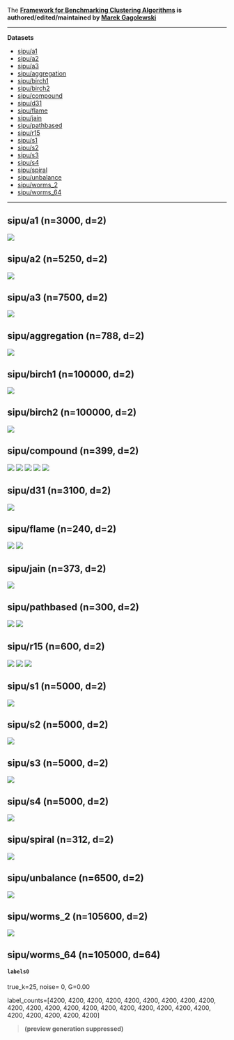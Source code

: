 The **[Framework for Benchmarking Clustering Algorithms](https://clustering-benchmarks.gagolewski.com)
is authored/edited/maintained by [Marek Gagolewski](https://www.gagolewski.com)**


--------------------------------------------------------------------------------

**Datasets**

* [sipu/a1](#a1)
* [sipu/a2](#a2)
* [sipu/a3](#a3)
* [sipu/aggregation](#aggregation)
* [sipu/birch1](#birch1)
* [sipu/birch2](#birch2)
* [sipu/compound](#compound)
* [sipu/d31](#d31)
* [sipu/flame](#flame)
* [sipu/jain](#jain)
* [sipu/pathbased](#pathbased)
* [sipu/r15](#r15)
* [sipu/s1](#s1)
* [sipu/s2](#s2)
* [sipu/s3](#s3)
* [sipu/s4](#s4)
* [sipu/spiral](#spiral)
* [sipu/unbalance](#unbalance)
* [sipu/worms_2](#worms_2)
* [sipu/worms_64](#worms_64)

--------------------------------------------------------------------------------

## sipu/a1 (n=3000, d=2) <a name="a1"></a>

![](sipu/a1.labels0.png)



## sipu/a2 (n=5250, d=2) <a name="a2"></a>

![](sipu/a2.labels0.png)



## sipu/a3 (n=7500, d=2) <a name="a3"></a>

![](sipu/a3.labels0.png)



## sipu/aggregation (n=788, d=2) <a name="aggregation"></a>

![](sipu/aggregation.labels0.png)



## sipu/birch1 (n=100000, d=2) <a name="birch1"></a>

![](sipu/birch1.labels0.png)



## sipu/birch2 (n=100000, d=2) <a name="birch2"></a>

![](sipu/birch2.labels0.png)



## sipu/compound (n=399, d=2) <a name="compound"></a>

![](sipu/compound.labels0.png)
![](sipu/compound.labels1.png)
![](sipu/compound.labels2.png)
![](sipu/compound.labels3.png)
![](sipu/compound.labels4.png)



## sipu/d31 (n=3100, d=2) <a name="d31"></a>

![](sipu/d31.labels0.png)



## sipu/flame (n=240, d=2) <a name="flame"></a>

![](sipu/flame.labels0.png)
![](sipu/flame.labels1.png)



## sipu/jain (n=373, d=2) <a name="jain"></a>

![](sipu/jain.labels0.png)



## sipu/pathbased (n=300, d=2) <a name="pathbased"></a>

![](sipu/pathbased.labels0.png)
![](sipu/pathbased.labels1.png)



## sipu/r15 (n=600, d=2) <a name="r15"></a>

![](sipu/r15.labels0.png)
![](sipu/r15.labels1.png)
![](sipu/r15.labels2.png)



## sipu/s1 (n=5000, d=2) <a name="s1"></a>

![](sipu/s1.labels0.png)



## sipu/s2 (n=5000, d=2) <a name="s2"></a>

![](sipu/s2.labels0.png)



## sipu/s3 (n=5000, d=2) <a name="s3"></a>

![](sipu/s3.labels0.png)



## sipu/s4 (n=5000, d=2) <a name="s4"></a>

![](sipu/s4.labels0.png)



## sipu/spiral (n=312, d=2) <a name="spiral"></a>

![](sipu/spiral.labels0.png)



## sipu/unbalance (n=6500, d=2) <a name="unbalance"></a>

![](sipu/unbalance.labels0.png)



## sipu/worms_2 (n=105600, d=2) <a name="worms_2"></a>

![](sipu/worms_2.labels0.png)



## sipu/worms_64 (n=105000, d=64) <a name="worms_64"></a>

#### `labels0`

true_k=25, noise=    0, G=0.00

label_counts=[4200, 4200, 4200, 4200, 4200, 4200, 4200, 4200, 4200, 4200, 4200, 4200, 4200, 4200, 4200, 4200, 4200, 4200, 4200, 4200, 4200, 4200, 4200, 4200, 4200]

> **(preview generation suppressed)**





